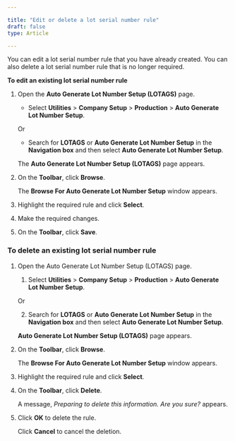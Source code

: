 ```yaml
---

title: "Edit or delete a lot serial number rule"
draft: false
type: Article

---
```


You can edit a lot serial number rule that you have already created. You can also delete a lot serial number rule that is no longer required.

**To edit an existing lot serial number rule**

1. Open the **Auto Generate Lot Number Setup (LOTAGS)** page.

    - Select **Utilities** > **Company Setup** > **Production** > **Auto Generate Lot Number Setup**.

    Or

    - Search for **LOTAGS** or **Auto Generate Lot Number Setup** in the **Navigation box** and then select **Auto Generate Lot Number Setup**.

   The **Auto Generate Lot Number Setup (LOTAGS)** page appears.

2. On the **Toolbar**, click **Browse**.

    The **Browse For Auto Generate Lot Number Setup** window appears.

3. Highlight the required rule and click **Select**.

4. Make the required changes.

5. On the **Toolbar**, click **Save**.

### To delete an existing lot serial number rule

1. Open the Auto Generate Lot Number Setup (LOTAGS) page.

    1. Select **Utilities** > **Company Setup** > **Production** > **Auto Generate Lot Number Setup**.

    Or

    2. Search for **LOTAGS** or **Auto Generate Lot Number Setup** in the **Navigation box** and then select **Auto Generate Lot Number Setup**.

    **Auto Generate Lot Number Setup (LOTAGS)** page appears.

2. On the **Toolbar**, click **Browse**.

    The **Browse For Auto Generate Lot Number Setup** window appears.

3. Highlight the required rule and click **Select**.

4. On the **Toolbar**, click **Delete**.

    A message, *Preparing to delete this information. Are you sure?* appears.

5. Click **OK** to delete the rule.

    Click **Cancel** to cancel the deletion.
